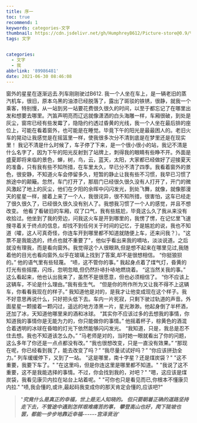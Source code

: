 ```yaml
---
title: 序一
toc: true
recommend: 1
keywords: categories-文字
thumbnail: https://cdn.jsdelivr.net/gh/HumphreyB612/Picture-store@0.9/%E9%93%B6%E6%B2%B3%E9%93%81%E9%81%93.jpg
tags: 文字


categories:
  - 文字
  - 我
abbrlink: '89986481'
date: 2021-06-30 08:46:08
---
```

窗外的星星在逐渐远去.列车刚刚驶过B612.
我一个人坐在车上，是一辆老旧的蒸汽机车，很旧，原本乌黑的油漆已经脱落了，露出了斑驳的铁锈，很静，就我一个乘客，特别慢，从一站到另一站要花费很久很久的时间，以至于都忘记了在哪里出发和想要去哪里。汽笛声明亮而辽远就像潇洒的白头海雕一样，车厢很破，到处是灰尘，窗帘已经有些发霉了，隐隐约约透过昏黄的光线，我一个人坐在最后排的座位上，可能在看着窗外，也可能是在睡觉。毕竟下午的阳光是最最困人的。老旧火车的晃动让我感觉是在摇篮里一样，使我很多次分不清到底是在梦里还是在现实里！
我记不清是什么时候了，车子停了下来，是一个很小很小的站，我记不清是什么名字了，因为下午的阳光反射到了站牌上，刺得我的眼睛有些睁不开。外面是盛夏即将来临的景色，蝉，树，鸟，云，蓝天，太阳，大家都已经做好了迎接夏天的准备，只有我有些不知所措，在车里太久，早已分不清了四季。我看着窗外的景色，很安静，不知道火车会停留多久，短暂的静止让我有些不习惯，我早已习惯了旅途中的颠簸。忽然，车门打开了，那扇门已经很久很久没有人打开了，开门的微风激起了地上的灰尘，他们在夕阳的余晖中闪闪发光，到处飞舞，就像，就像那漫天的星星一样，接着上来了一个人，我很诧异，很不知所措，很害怕，这车已经走了很久很久了，已经很久很久没有别人了。我想我习惯了一个人的感觉，并且不想改变。
他看了看破旧的车厢，叹了口气，我有些尴尬，毕竟这么久了我从来没有收拾过。他坐到了我的旁边，问我这火车是开到哪里的，我愣了愣，在记忆里飞速搜寻着关于终点的信息，却找不到任何关于时间的记忆，于是尴尬的说，我也不知道（嚯，这人可真奇怪，你连车开到哪里都不知道就随便上车，还来问我？）。"这票不是我能选的，终点也就不重要了"，他似乎看出来我的嘀咕，淡淡说道。之后就没有理我，而是看向窗外。我觉得这个人很眼熟,但是想不起来在哪里见过,我随着他的目光也看向窗外,似乎在玻璃上找到了答案,却不是很想相信。
“你挺狼狈的。”
他的语气里有些轻蔑。
“啧，这不管你的事。”
我起身点着了煤气灯，昏黄的灯光有些摇摆，闪烁，忽明忽暗,但仍然扑哧扑哧地燃烧着。
“这当然关我的事。”
这么看起来，他也认出我来了，虽然不是很愿意，但也必须相信了。
“你不应该上这辆车，不论是什么理由。”我有些生气。
“但是你的所作所为又让我不得不上这辆车，你看看我现在的样子。”
我知道他是对的，是我才让他变成现在这个样子。我不好意思再说什么，只好把头低下去。车内一片死寂，只剩下驶过轨道的声音。外面星星一颗接着一颗闪过，遥远的地方漆黑一片，星光渺渺。他起身倒了半杯酒，还加了冰，天知道他哪里来的酒和冰球。
“其实你不应该过多的去想我的事情，你知道我的事情你是无能为力的，你只能做你的事情。”
他摇着杯子，棕黄色的酒混合着透明的冰球在昏暗的灯光下依然能够闪闪发光。
“我知道，只是，我总是忍不住去想。我也不知道该怎么办。”
“马老师是对的，当时她一眼就看出了你的问题，这么多年了你还是一点点都没有改。”
“我也很想改变，只是一直没有效果。”
“那现在呢，你已经看到我了，能去改变了吗？”
“我尽量试试好吗？”
“你应该拼劲全力。”
列车缓缓停下，又到了一站。
"这是哪里，南十字星？还是煤炭袋？"
"这不重要，我要下车了。"
"在这里吗，但是你连这里是哪里都不知道。"
"我说了这不重要，这不是我能选择的事情。不过，你会找到我的，对吧？"
"嗯，这应该是煤炭袋，我看见康贝内拉在站台上站着呢。"
"可你也只是看见而已,你根本不懂康贝内拉."
"啧,我会懂的,或许,最起码我变成你的那天肯定会懂的,应该吧?"
>"***究竟什么是真正的幸福，世上是无人知晓的。
但只要朝着正确的道路坚持走下去，不管途中遇到怎样艰难痛苦的事，
攀登高山也好，爬下陡坡也罢，都能一步步地靠近幸福------宫泽贤治***"



